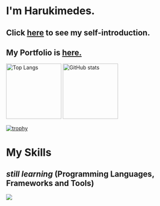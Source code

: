 # I'm Harukimedes.

## Click [here](https://gist.github.com/sasaharukimedes/6da771d6e82f2c61c0cb7759b3fb9afc) to see my self-introduction.

## My Portfolio is [here.](https://harukimedes-portfolio.vercel.app/)

<p align="left"> 
  <img alt="Top Langs" height="150px" src="https://github-readme-stats.vercel.app/api/top-langs/?username=sasaharukimedes&layout=compact&count_private=true&show_icons=true&theme=tokyonight" />

  <img alt="GitHub stats" height="150px" src="https://github-readme-stats.vercel.app/api?username=sasaharukimedes&theme=tokyonight&show_icons=true" />

</p>

[![trophy](https://github-profile-trophy.vercel.app/?username=sasaharukimedes&theme=tokyonight&column=7
)](https://github.com/ryo-ma/github-profile-trophy)

# My Skills 
## *still learning* (Programming Languages, Frameworks and Tools)

<img src="https://skillicons.dev/icons?i=html,css,ruby,rails,js,typescript,supabase,deno,vercel,tailwind,bootstrap,react,nextjs,nodejs,postgres,github,vscode,linux,astro,cloudflare" /> <br />

  

